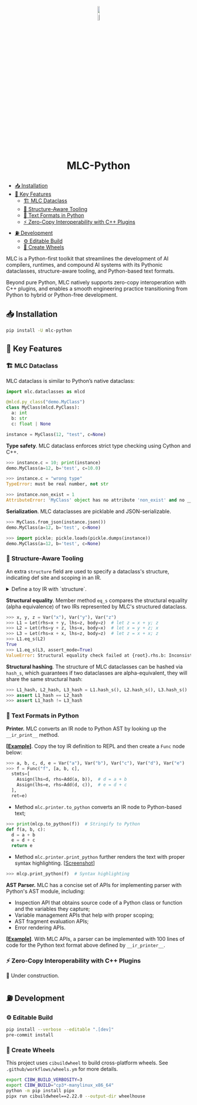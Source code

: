 <h1 align="center">
  <img src="https://gist.githubusercontent.com/potatomashed/632c58cc8df7df7fdd067aabb34c1ef6/raw/7900472d1f7fce520fef5fad2e47a6f5fb234d08/mlc-python-logo.svg" alt="MLC Logo" style="width:10%; height:auto;">

  MLC-Python
</h1>

* [:inbox_tray: Installation](#inbox_tray-installation)
* [:key: Key Features](#key-key-features)
  + [:building_construction: MLC Dataclass](#building_construction-mlc-dataclass)
  + [:dart: Structure-Aware Tooling](#dart-structure-aware-tooling)
  + [:snake: Text Formats in Python](#snake-text-formats-in-python)
  + [:zap: Zero-Copy Interoperability with C++ Plugins](#zap-zero-copy-interoperability-with-c-plugins)
* [:fuelpump: Development](#fuelpump-development)
  + [:gear: Editable Build](#gear-editable-build)
  + [:ferris_wheel: Create Wheels](#ferris_wheel-create-wheels)


MLC is a Python-first toolkit that streamlines the development of AI compilers, runtimes, and compound AI systems with its Pythonic dataclasses, structure-aware tooling, and Python-based text formats.

Beyond pure Python, MLC natively supports zero-copy interoperation with C++ plugins, and enables a smooth engineering practice transitioning from Python to hybrid or Python-free development.

## :inbox_tray: Installation

```bash
pip install -U mlc-python
```

## :key: Key Features

### :building_construction: MLC Dataclass

MLC dataclass is similar to Python’s native dataclass:

```python
import mlc.dataclasses as mlcd

@mlcd.py_class("demo.MyClass")
class MyClass(mlcd.PyClass):
  a: int
  b: str
  c: float | None

instance = MyClass(12, "test", c=None)
```

**Type safety**. MLC dataclass enforces strict type checking using Cython and C++.

```python
>>> instance.c = 10; print(instance)
demo.MyClass(a=12, b='test', c=10.0)

>>> instance.c = "wrong type"
TypeError: must be real number, not str

>>> instance.non_exist = 1
AttributeError: 'MyClass' object has no attribute 'non_exist' and no __dict__ for setting new attributes
```

**Serialization**. MLC dataclasses are picklable and JSON-serializable.

```python
>>> MyClass.from_json(instance.json())
demo.MyClass(a=12, b='test', c=None)

>>> import pickle; pickle.loads(pickle.dumps(instance))
demo.MyClass(a=12, b='test', c=None)
```

### :dart: Structure-Aware Tooling

An extra `structure` field are used to specify a dataclass's structure, indicating def site and scoping in an IR.

<details><summary> Define a toy IR with `structure`. </summary>

```python
import mlc.dataclasses as mlcd

@mlcd.py_class
class Expr(mlcd.PyClass):
  def __add__(self, other):
    return Add(a=self, b=other)

@mlcd.py_class(structure="nobind")
class Add(Expr):
  a: Expr
  b: Expr

@mlcd.py_class(structure="var")
class Var(Expr):
  name: str = mlcd.field(structure=None) # excludes `name` from defined structure

@mlcd.py_class(structure="bind")
class Let(Expr):
  rhs: Expr
  lhs: Var = mlcd.field(structure="bind") # `Let.lhs` is the def-site
  body: Expr
```

</details>

**Structural equality**. Member method `eq_s` compares the structural equality (alpha equivalence) of two IRs represented by MLC's structured dataclass.

```python
>>> x, y, z = Var("x"), Var("y"), Var("z")
>>> L1 = Let(rhs=x + y, lhs=z, body=z)  # let z = x + y; z
>>> L2 = Let(rhs=y + z, lhs=x, body=x)  # let x = y + z; x
>>> L3 = Let(rhs=x + x, lhs=z, body=z)  # let z = x + x; z
>>> L1.eq_s(L2)
True
>>> L1.eq_s(L3, assert_mode=True)
ValueError: Structural equality check failed at {root}.rhs.b: Inconsistent binding. RHS has been bound to a different node while LHS is not bound
```

**Structural hashing**. The structure of MLC dataclasses can be hashed via `hash_s`, which guarantees if two dataclasses are alpha-equivalent, they will share the same structural hash:

```python
>>> L1_hash, L2_hash, L3_hash = L1.hash_s(), L2.hash_s(), L3.hash_s()
>>> assert L1_hash == L2_hash
>>> assert L1_hash != L3_hash
```

### :snake: Text Formats in Python

**Printer.** MLC converts an IR node to Python AST by looking up the `__ir_print__` method.

**[[Example](https://github.com/mlc-ai/mlc-python/blob/main/python/mlc/testing/toy_ir/ir.py)]**. Copy the toy IR definition to REPL and then create a `Func` node below:

```python
>>> a, b, c, d, e = Var("a"), Var("b"), Var("c"), Var("d"), Var("e")
>>> f = Func("f", [a, b, c],
  stmts=[
    Assign(lhs=d, rhs=Add(a, b)),  # d = a + b
    Assign(lhs=e, rhs=Add(d, c)),  # e = d + c
  ],
  ret=e)
```

- Method `mlc.printer.to_python` converts an IR node to Python-based text;

```python
>>> print(mlcp.to_python(f))  # Stringify to Python
def f(a, b, c):
  d = a + b
  e = d + c
  return e
```

- Method `mlc.printer.print_python` further renders the text with proper syntax highlighting. [[Screenshot](https://raw.githubusercontent.com/gist/potatomashed/5a9b20edbdde1b9a91a360baa6bce9ff/raw/3c68031eaba0620a93add270f8ad7ed2c8724a78/mlc-python-printer.svg)]

```python
>>> mlcp.print_python(f)  # Syntax highlighting
```

**AST Parser.** MLC has a concise set of APIs for implementing parser with Python's AST module, including:
- Inspection API that obtains source code of a Python class or function and the variables they capture;
- Variable management APIs that help with proper scoping;
- AST fragment evaluation APIs;
- Error rendering APIs.

**[[Example](https://github.com/mlc-ai/mlc-python/blob/main/python/mlc/testing/toy_ir/parser.py)]**. With MLC APIs, a parser can be implemented with 100 lines of code for the Python text format above defined by `__ir_printer__`.

### :zap: Zero-Copy Interoperability with C++ Plugins

🚧 Under construction.

## :fuelpump: Development

### :gear: Editable Build

```bash
pip install --verbose --editable ".[dev]"
pre-commit install
```

### :ferris_wheel: Create Wheels

This project uses `cibuildwheel` to build cross-platform wheels. See `.github/workflows/wheels.ym` for more details.

```bash
export CIBW_BUILD_VERBOSITY=3
export CIBW_BUILD="cp3*-manylinux_x86_64"
python -m pip install pipx
pipx run cibuildwheel==2.22.0 --output-dir wheelhouse
```

